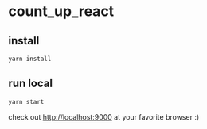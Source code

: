 # count_up_react

## install

```bash
yarn install
```

## run local

```bash
yarn start
```

check out [http://localhost:9000](http://localhost:9000) at your favorite browser :)